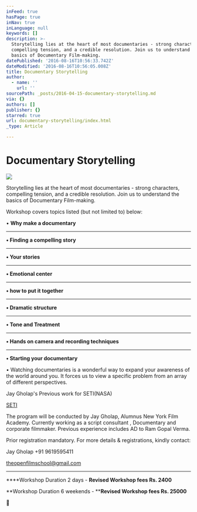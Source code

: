 ```yaml
---
inFeed: true
hasPage: true
inNav: true
inLanguage: null
keywords: []
description: >-
  Storytelling lies at the heart of most documentaries - strong characters,
  compelling tension, and a credible resolution. Join us to understand the
  basics of Documentary Film-making.
datePublished: '2016-08-16T10:56:33.742Z'
dateModified: '2016-08-16T10:56:05.008Z'
title: Documentary Storytelling
author:
  - name: ''
    url: ''
sourcePath: _posts/2016-04-15-documentary-storytelling.md
via: {}
authors: []
publisher: {}
starred: true
url: documentary-storytelling/index.html
_type: Article

---
```

# Documentary Storytelling
![](https://the-grid-user-content.s3-us-west-2.amazonaws.com/8f932e1a-0cf9-4987-92b8-83847568c499.png)

Storytelling lies at the heart of most documentaries - strong characters, compelling tension, and a credible resolution. Join us to understand the basics of Documentary Film-making.

Workshop covers topics listed (but not limited to) below:

• **Why make a documentary**

****

**• Finding a compelling story**

****

**• Your stories**

****

**• Emotional center**

****

**• how to put it together**

****

**• Dramatic structure**

****

**• Tone and Treatment**

****

**• Hands on camera and recording techniques**

****

**• Starting your documentary**

• Watching documentaries is a wonderful way to expand your awareness of the world around you. It forces us to view a specific problem from an array of different perspectives. 

Jay Gholap's Previous work for SETI(NASA) 

[][0]

[SETI][0]

The program will be conducted by Jay Gholap, Alumnus New York Film Academy. Currently working as a script consultant , Documentary and corporate filmmaker. Previous experience includes AD to Ram Gopal Verma.

Prior registration mandatory. For more details & registrations, kindly contact:

Jay Gholap +91 9619595411 

theopenfilmschool@gmail.com

****

****Workshop Duration 2 days - ****Revised Workshop fees Rs. 2400****

**Workshop Duration 6 weekends - ****Revised Workshop fees Rs. 25000**



[0]: https://youtu.be/XCd98iDzwQY